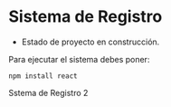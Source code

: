 <h1>Sistema de Registro</h1>

- Estado de proyecto en construcción.

Para ejecutar el sistema debes poner:

```npm install react```

Sstema de Registro 2

